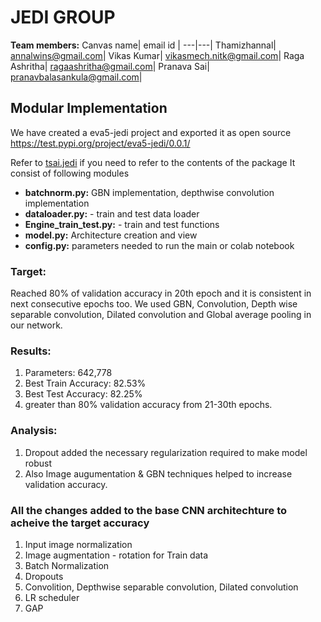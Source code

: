 # JEDI GROUP

**Team members:**
Canvas name| email id |
---|---|
Thamizhannal| annalwins@gmail.com|
Vikas Kumar| vikasmech.nitk@gmail.com|
Raga Ashritha| ragaashritha@gmail.com|
Pranava Sai| pranavbalasankula@gmail.com|


## Modular Implementation

We have created a eva5-jedi project and exported it as open source https://test.pypi.org/project/eva5-jedi/0.0.1/

Refer to [tsai.jedi](https://github.com/theschoolof-ai/JEDI/tree/master/tsai.jedi) if you need to refer to the contents of the package
It consist of following modules

- **batchnorm.py:** GBN implementation, depthwise convolution implementation
- **dataloader.py:** - train and test data loader
- **Engine_train_test.py:** - train and test functions
- **model.py:** Architecture creation and view
- **config.py:** parameters needed to run the main or colab notebook



### Target:

Reached 80% of validation accuracy  in 20th epoch and it is consistent in next consecutive epochs too.  We used GBN, Convolution, Depth wise separable convolution, Dilated convolution and Global average pooling in our network. 



### Results:

1. Parameters:  642,778 
2. Best Train Accuracy: 82.53%
3. Best Test Accuracy: 82.25%
4. greater than 80% validation accuracy from 21-30th epochs.

### Analysis:

1. Dropout added the necessary regularization required to make model robust
2. Also Image augumentation & GBN techniques helped to increase validation accuracy.
### All the changes added to the base CNN architechture to acheive the target accuracy

1. Input image normalization
2. Image augmentation - rotation for Train data
3. Batch Normalization
4. Dropouts
5. Convolition, Depthwise separable convolution, Dilated convolution
6. LR scheduler
7. GAP

